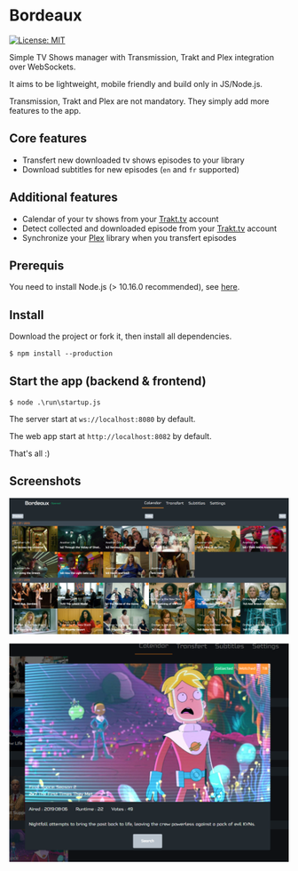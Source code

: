 # Bordeaux

[![License: MIT](https://img.shields.io/badge/license-MIT-blue.svg)](https://github.com/Wifsimster/bordeaux/blob/master/LICENSE)

Simple TV Shows manager with Transmission, Trakt and Plex integration over WebSockets.

It aims to be lightweight, mobile friendly and build only in JS/Node.js.

Transmission, Trakt and Plex are not mandatory. They simply add more features to the app.

## Core features

- Transfert new downloaded tv shows episodes to your library
- Download subtitles for new episodes (`en` and `fr` supported)

## Additional features

- Calendar of your tv shows from your [Trakt.tv](https://trakt.tv/dashboard) account
- Detect collected and downloaded episode from your [Trakt.tv](https://trakt.tv/dashboard) account
- Synchronize your [Plex](https://www.plex.tv) library when you transfert episodes

## Prerequis

You need to install Node.js (> 10.16.0 recommended), see [here](https://nodejs.org/en/).

## Install

Download the project or fork it, then install all dependencies.

```
$ npm install --production
```

## Start the app (backend & frontend)

```
$ node .\run\startup.js
```

The server start at `ws://localhost:8080` by default.

The web app start at `http://localhost:8082` by default.


That's all :)

## Screenshots

![screen](https://github.com/Wifsimster/bordeaux/blob/master/assets/unamed_01.png)

![screen](https://github.com/Wifsimster/bordeaux/blob/master/assets/unamed_02.png)
